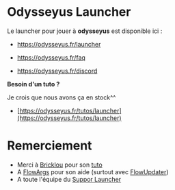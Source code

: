 # **Odysseyus Launcher**



Le launcher pour jouer à **odysseyus** est disponible ici :
- https://odysseyus.fr/launcher

- https://odysseyus.fr/faq

- https://odysseyus.fr/discord




**Besoin d'un tuto ?**

Je crois que nous avons ça en stock^^
- [https://odysseyus.fr/tutos/launcher](https://odysseyus.fr/tutos/launcher)



# Remerciement
- Merci à [Bricklou](https://github.com/Bricklou) pour son [tuto](https://github.com/Bricklou/javafx-launcher)
- A [FlowArgs](https://github.com/FlowArg) pour son aide (surtout avec [FlowUpdater](https://github.com/FlowArg/FlowUpdater))
- A toute l'équipe du [Suppor Launcher](https://discord.gg/zjNxFkcxNK)



